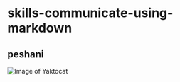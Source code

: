 # skills-communicate-using-markdown
## peshani

![Image of Yaktocat](https://octodex.github.com/images/yaktocat.png)
